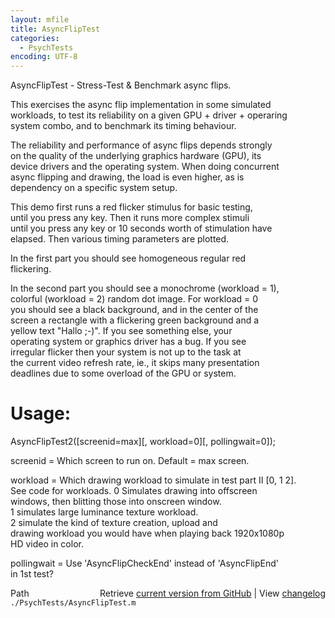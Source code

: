 ```yaml
---
layout: mfile
title: AsyncFlipTest
categories:
  - PsychTests
encoding: UTF-8
---
```


AsyncFlipTest - Stress-Test & Benchmark async flips.  

This exercises the async flip implementation in some simulated  
workloads, to test its reliability on a given GPU + driver + operaring  
system combo, and to benchmark its timing behaviour.  

The reliability and performance of async flips depends strongly  
on the quality of the underlying graphics hardware (GPU), its  
device drivers and the operating system. When doing concurrent  
async flipping and drawing, the load is even higher, as is  
dependency on a specific system setup.  

This demo first runs a red flicker stimulus for basic testing,  
until you press any key. Then it runs more complex stimuli  
until you press any key or 10 seconds worth of stimulation have  
elapsed. Then various timing parameters are plotted.  

In the first part you should see homogeneous regular red  
flickering.  

In the second part you should see a monochrome (workload = 1),  
colorful (workload = 2) random dot image. For workload = 0  
you should see a black background, and in the center of the  
screen a rectangle with a flickering green background and a  
yellow text "Hallo ;-)". If you see something else, your  
operating system or graphics driver has a bug. If you see  
irregular flicker then your system is not up to the task at  
the current video refresh rate, ie., it skips many presentation  
deadlines due to some overload of the GPU or system.  

# Usage:  

AsyncFlipTest2([screenid=max][, workload=0][, pollingwait=0]);  

screenid = Which screen to run on. Default = max screen.  

workload = Which drawing workload to simulate in test part II [0, 1 2].  
           See code for workloads. 0 Simulates drawing into offscreen  
           windows, then blitting those into onscreen window.  
           1 simulates large luminance texture workload.  
           2 simulate the kind of texture creation, upload and  
           drawing workload you would have when playing back 1920x1080p  
           HD video in color.  

pollingwait = Use 'AsyncFlipCheckEnd' instead of 'AsyncFlipEnd'  
              in 1st test?  



<div class="code_header" style="text-align:right;">
  <span style="float:left;">Path&nbsp;&nbsp;</span> <span class="counter">Retrieve <a href=
  "https://raw.github.com/Psychtoolbox-3/Psychtoolbox-3/beta/./PsychTests/AsyncFlipTest.m">current version from GitHub</a> | View <a href=
  "https://github.com/Psychtoolbox-3/Psychtoolbox-3/commits/beta/./PsychTests/AsyncFlipTest.m">changelog</a></span>
</div>
<div class="code">
  <code>./PsychTests/AsyncFlipTest.m</code>
</div>
